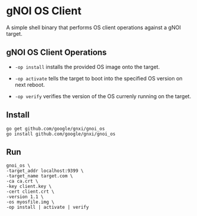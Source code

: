 # gNOI OS Client

A simple shell binary that performs OS client operations against a gNOI target.

## gNOI OS Client Operations

* `-op install` installs the provided OS image onto the target.

* `-op activate` tells the target to boot into the specified OS version on next reboot.

* `-op verify` verifies the version of the OS currenly running on the target.

## Install

```
go get github.com/google/gnxi/gnoi_os
go install github.com/google/gnxi/gnoi_os
```

## Run 
```
gnoi_os \
-target_addr localhost:9399 \
-target_name target.com \
-ca ca.crt \
-key client.key \
-cert client.crt \
-version 1.1 \
-os myosfile.img \
-op install | activate | verify
```
